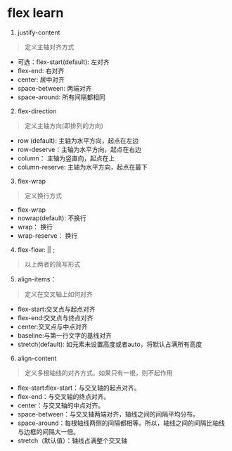 # flex learn
1. justify-content
  > 定义主轴对齐方式

  - 可选：flex-start(default): 左对齐
  - flex-end: 右对齐
  - center: 居中对齐
  - space-between: 两端对齐
  - space-around: 所有间隔都相同

2. flex-direction
  > 定义主轴方向(即排列的方向)

  - row (default): 主轴为水平方向，起点在左边
  - row-deserve：主轴为水平方向，起点在右边
  - column： 主轴为竖直向，起点在上
  - column-reserve: 主轴为水平方向，起点在最下

3. flex-wrap
  > 定义换行方式

  - flex-wrap
  - nowrap(default): 不换行
  - wrap： 换行
  - wrap-reserve： 换行

4. flex-flow: <flex-direction> || <flex-wrap>;
  > 以上两者的简写形式

5. align-items：
  > 定义在交叉轴上如何对齐

  - flex-start:交叉点与起点对齐
  - flex-end:交叉点与终点对齐
  - center:交叉点与中点对齐
  - baseline:与第一行文字的基线对齐
  - stretch(default): 如元素未设置高度或者auto，将默认占满所有高度

6. align-content
  > 定义多根轴线的对齐方式。如果只有一根，则不起作用

  - flex-start:flex-start：与交叉轴的起点对齐。
  - flex-end：与交叉轴的终点对齐。
  - center：与交叉轴的中点对齐。
  - space-between：与交叉轴两端对齐，轴线之间的间隔平均分布。
  - space-around：每根轴线两侧的间隔都相等。所以，轴线之间的间隔比轴线与边框的间隔大一倍。
  - stretch（默认值）：轴线占满整个交叉轴 
